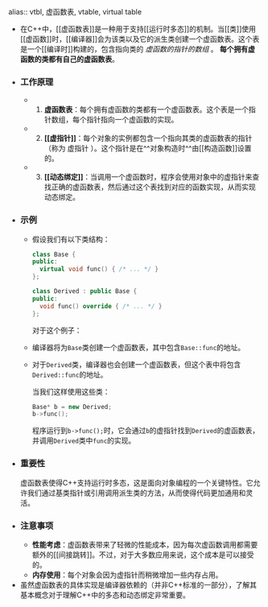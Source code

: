 alias:: vtbl, 虚函数表, vtable, virtual table

- 在C++中，[[虚函数表]]是一种用于支持[[运行时多态]]的机制。当[[类]]使用[[虚函数]]时，[[编译器]]会为该类以及它的派生类创建一个虚函数表。这个表是一个[[编译时]]构建的，包含指向类的 *虚函数的指针的数组* 。
  **每个拥有虚函数的类都有自己的虚函数表**。
- ### 工作原理
	- 1. **虚函数表**：每个拥有虚函数的类都有一个虚函数表。这个表是一个指针数组，每个指针指向一个虚函数的实现。
	- 2. **[[虚指针]]**：每个对象的实例都包含一个指向其类的虚函数表的指针（称为 虚指针 ）。这个指针是在^^对象构造时^^由[[构造函数]]设置的。
	- 3. **[[动态绑定]]**：当调用一个虚函数时，程序会使用对象中的虚指针来查找正确的虚函数表，然后通过这个表找到对应的函数实现，从而实现动态绑定。
- ### 示例
	- 假设我们有以下类结构：
	  ```cpp
	  class Base {
	  public:
	    virtual void func() { /* ... */ }
	  };
	  
	  class Derived : public Base {
	  public:
	    void func() override { /* ... */ }
	  };
	  ```
	  对于这个例子：
	- 编译器将为`Base`类创建一个虚函数表，其中包含`Base::func`的地址。
	- 对于`Derived`类，编译器也会创建一个虚函数表，但这个表中将包含`Derived::func`的地址。
	  
	  当我们这样使用这些类：
	  ```cpp
	  Base* b = new Derived;
	  b->func();
	  ```
	  
	  程序运行到`b->func();`时，它会通过`b`的虚指针找到`Derived`的虚函数表，并调用`Derived`类中`func`的实现。
- ### 重要性
  虚函数表使得C++支持运行时多态，这是面向对象编程的一个关键特性。它允许我们通过基类指针或引用调用派生类的方法，从而使得代码更加通用和灵活。
- ### 注意事项
	- **性能考虑**：虚函数表带来了轻微的性能成本，因为每次虚函数调用都需要额外的[[间接跳转]]。不过，对于大多数应用来说，这个成本是可以接受的。
	- **内存使用**：每个对象会因为虚指针而稍微增加一些内存占用。
- 虽然虚函数表的具体实现是编译器依赖的（并非C++标准的一部分），了解其基本概念对于理解C++中的多态和动态绑定非常重要。